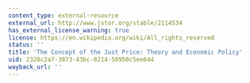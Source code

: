 ```yaml
---
content_type: external-resource
external_url: http://www.jstor.org/stable/2114534
has_external_license_warning: true
license: https://en.wikipedia.org/wiki/All_rights_reserved
status: ''
title: 'The Concept of the Just Price: Theory and Economic Policy'
uid: 2328c2a7-3873-43bc-8214-58950c5ee644
wayback_url: ''
---
```

